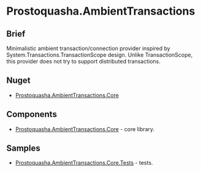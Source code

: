 # Prostoquasha.AmbientTransactions

## Brief
Minimalistic ambient transaction/connection provider inspired by System.Transactions.TransactionScope design. Unlike TransactionScope, this provider does not try to support distributed transactions.

## Nuget
* [Prostoquasha.AmbientTransactions.Core](https://www.nuget.org/packages/Prostoquasha.AmbientTransactions.Core/)

## Components
* [Prostoquasha.AmbientTransactions.Core](src/cs/Prostoquasha.AmbientTransactions.Core/README.md) - core library.

## Samples
* [Prostoquasha.AmbientTransactions.Core.Tests](src/cs/Prostoquasha.AmbientTransactions.Core.Tests) - tests.

